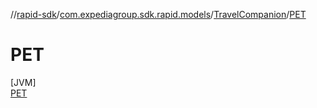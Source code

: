 //[rapid-sdk](../../../../index.md)/[com.expediagroup.sdk.rapid.models](../../index.md)/[TravelCompanion](../index.md)/[PET](index.md)

# PET

[JVM]\
[PET](index.md)
